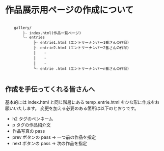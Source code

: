 # 作品展示用ページの作成について

```

    gallery/
        ├- index.html(作品一覧ページ)
        └- entries
             ├- entrie1.html（エントリーナンバー1番さんの作品）
             ├- entrie2.html（エントリーナンバー2番さんの作品）
             │　　・
             │　　・
             │　　・
             └- entrie .html（エントリーナンバーn番さんの作品）


```

## 作成を手伝ってくれる皆さんへ

基本的には index.html と同じ階層にある temp_entrie.html をひな形に作成をお願いいたします。
変更を加える必要のある箇所は以下のとおりです。

- h2 タグのペンネーム
- p タグの作品紹介文
- 作品写真の pass
- prev ボタンの pass → 一つ前の作品を指定
- next ボタンの pass → 次の作品を指定
